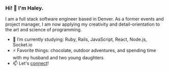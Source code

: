 ### Hi! 👋 I'm **Haley**. 

I am a full stack software engineer based in Denver. As a former events and project manager, I am now applying my creativity and detail-orientation to the art and science of programming.

- 🌱   I’m currently studying: Ruby, Rails, JavaScript, React, Node.js, Socket.io
- ⚡   Favorite things: chocolate, outdoor adventures, and spending time with my husband and two young daughters
- 📫   Let's [connect](https://www.linkedin.com/in/haleywarson/)!
